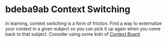 # bdeba9ab Context Switching

In learning, context switching is a form of friction. Find a way to externalize your context in a given subject so you can pick it up again when you come back to that subject. Consider using some kidn of [Context Board](8bae751e_context_board.md).